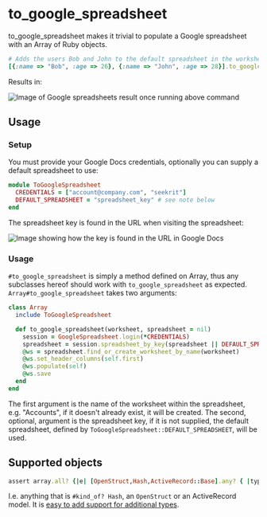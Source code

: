 # to_google_spreadsheet

to_google_spreadsheet makes it trivial to populate a Google spreadsheet with an Array of Ruby objects.

```ruby
# Adds the users Bob and John to the default spreadsheet in the worksheet Employees
[{:name => "Bob", :age => 26}, {:name => "John", :age => 28}].to_google_spreadsheet("Employees")
```

Results in:

![Image of Google spreadsheets result once running above command](http://f.cl.ly/items/2O3w2k0Y410R3c3r3T1K/Screen%20shot%202011-06-27%20at%209.16.11%20.png)

## Usage

### Setup

You must provide your Google Docs credentials, optionally you can supply a default spreadsheet to use:
    
```ruby
module ToGoogleSpreadsheet
  CREDENTIALS = ["account@company.com", "seekrit"]
  DEFAULT_SPREADSHEET = "spreadsheet_key" # see note below
end
```

The spreadsheet key is found in the URL when visiting the spreadsheet:

![Image showing how the key is found in the URL in Google Docs](http://f.cl.ly/items/3j2q0S063j3v1I1P3x1p/Screen%20shot%202011-06-27%20at%209.24.56%20.png)

### Usage

`#to_google_spreadsheet` is simply a method defined on Array, thus any subclasses hereof should work with `to_google_spreadsheet` as expected. `Array#to_google_spreadsheet` takes two arguments:

```ruby
class Array
  include ToGoogleSpreadsheet

  def to_google_spreadsheet(worksheet, spreadsheet = nil)
    session = GoogleSpreadsheet.login(*CREDENTIALS)
    spreadsheet = session.spreadsheet_by_key(spreadsheet || DEFAULT_SPREADSHEET)
    @ws = spreadsheet.find_or_create_worksheet_by_name(worksheet)
    @ws.set_header_columns(self.first)
    @ws.populate(self)
    @ws.save
  end
end
```

The first argument is the name of the worksheet within the spreadsheet, e.g. "Accounts", if it doesn't already exist, it will be created. The second, optional, argument is the spreadsheet key, if it is not supplied, the default spreadsheet, defined by `ToGoogleSpreadsheet::DEFAULT_SPREADSHEET`, will be used.

## Supported objects

```ruby
assert array.all? {|e| [OpenStruct,Hash,ActiveRecord::Base].any? { |type| e.kind_of?(type) }}  to a Google spreadsheet
```

I.e. anything that is `#kind_of? Hash`, an `OpenStruct` or an ActiveRecord model. It is [easy to add support for additional types][at].

[at]: https://github.com/firmafon/to_google_spreadsheet/blob/master/lib/to_google_spreadsheet.rb#L46-50

